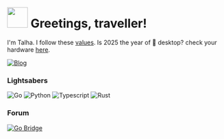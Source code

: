 <h1><img src="https://wormholerelays.com/gopherbounce.gif" width="48"/> Greetings, traveller! </h1>

I'm Talha. I follow these [values](https://golang.org/conduct). Is 2025 the year of 🐧 desktop? check your hardware [here](https://linux-hardware.org).

[![Blog](https://img.shields.io/badge/Blog-wormholerelays.com-white?logo=hugo)](https://wormholerelays.com)

### Lightsabers

![Go](https://img.shields.io/badge/Go-00ADD8?style=flat-square&logo=go&logoColor=white)
![Python](https://img.shields.io/badge/Py-3776AB?style=flat-square&logo=python&logoColor=white)
![Typescript](https://img.shields.io/badge/Ts-3178C6?style=flat-square&logo=typescript&logoColor=white)
![Rust](https://img.shields.io/badge/Rs-000000?style=flat-square&logo=rust&logoColor=white)

### Forum

[![Go Bridge](https://wormholerelays.com/gobridge.jpg)](https://forum.golangbridge.org/u/mrwormhole/summary)
